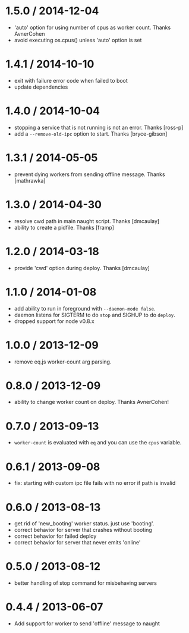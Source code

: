 1.5.0 / 2014-12-04
==================
  * 'auto' option for using number of cpus as worker count. Thanks AvnerCohen
  * avoid executing os.cpus() unless 'auto' option is set

1.4.1 / 2014-10-10
==================
  * exit with failure error code when failed to boot
  * update dependencies

1.4.0 / 2014-10-04
==================
  * stopping a service that is not running is not an error. Thanks [ross-p]
  * add a `--remove-old-ipc` option to start. Thanks [bryce-gibson]

1.3.1 / 2014-05-05
==================
  * prevent dying workers from sending offline message. Thanks [mathrawka]

1.3.0 / 2014-04-30
==================
  * resolve cwd path in main naught script. Thanks [dmcaulay]
  * ability to create a pidfile. Thanks [framp]

1.2.0 / 2014-03-18
==================
  * provide 'cwd' option during deploy. Thanks [dmcaulay]

1.1.0 / 2014-01-08
==================
  * add ability to run in foreground with `--daemon-mode false`.
  * daemon listens for SIGTERM to do `stop` and SIGHUP to do `deploy`.
  * dropped support for node v0.8.x

1.0.0 / 2013-12-09
==================
  * remove eq.js worker-count arg parsing.

0.8.0 / 2013-12-09
==================
  * ability to change worker count on deploy. Thanks AvnerCohen!

0.7.0 / 2013-09-13
==================
  * `worker-count` is evaluated with `eq` and you can use the `cpus` variable.

0.6.1 / 2013-09-08
==================
  * fix: starting with custom ipc file fails with no error if path is invalid

0.6.0 / 2013-08-13
==================
  * get rid of 'new_booting' worker status. just use 'booting'.
  * correct behavior for server that crashes without booting
  * correct behavior for failed deploy
  * correct behavior for server that never emits 'online'

0.5.0 / 2013-08-12
==================
 * better handling of stop command for misbehaving servers

0.4.4 / 2013-06-07
==================
 * Add support for worker to send 'offline' message to naught
